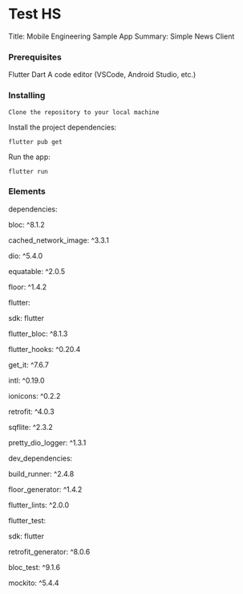 # Test HS

Title: Mobile Engineering Sample App
Summary: Simple News Client

### Prerequisites

Flutter 
Dart 
A code editor (VSCode, Android Studio, etc.)

### Installing

```
Clone the repository to your local machine
```

Install the project dependencies:

```
flutter pub get
```

Run the app:

```
flutter run
```

### Elements

dependencies:

  bloc: ^8.1.2
  
  cached_network_image: ^3.3.1
  
  dio: ^5.4.0
  
  equatable: ^2.0.5
  
  floor: ^1.4.2
  
  flutter:
  
  sdk: flutter
    
  flutter_bloc: ^8.1.3
  
  flutter_hooks: ^0.20.4
  
  get_it: ^7.6.7
  
  intl: ^0.19.0
  
  ionicons: ^0.2.2
  
  retrofit: ^4.0.3
  
  sqflite: ^2.3.2
  
  pretty_dio_logger: ^1.3.1
  

dev_dependencies:

  build_runner: ^2.4.8
  
  floor_generator: ^1.4.2
  
  flutter_lints: ^2.0.0
  
  flutter_test:
  
  sdk: flutter
    
  retrofit_generator: ^8.0.6
  
  bloc_test: ^9.1.6
  
  mockito: ^5.4.4
  
